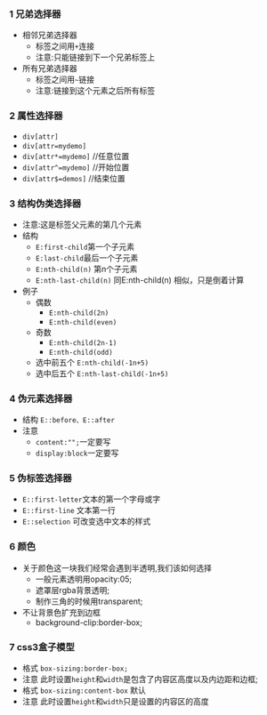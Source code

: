 ### 1 兄弟选择器
+ 相邻兄弟选择器
    + 标签之间用`+`连接
    + 注意:只能链接到下一个兄弟标签上
+ 所有兄弟选择器
    + 标签之间用`~`链接
    + 注意:链接到这个元素之后所有标签
### 2 属性选择器
+ `div[attr]`
+ `div[attr=mydemo]`
+ `div[attr*=mydemo]`  //任意位置
+ `div[attr^=mydemo]`  //开始位置
+ `div[attr$=demos]`  //结束位置
### 3 结构伪类选择器
+ 注意:这是标签父元素的第几个元素
+ 结构
    + `E:first-child`第一个子元素
    + `E:last-child`最后一个子元素
    + `E:nth-child(n)` 第n个子元素
    + `E:nth-last-child(n)` 同E:nth-child(n) 相似，只是倒着计算
+ 例子
    + 偶数
        + `E:nth-child(2n)`
        + `E:nth-child(even)`
    + 奇数
        + `E:nth-child(2n-1)`
        + `E:nth-child(odd)`
    + 选中前五个 `E:nth-child(-1n+5)`
    + 选中后五个 `E:nth-last-child(-1n+5)`
### 4 伪元素选择器
+ 结构 `E::before、E::after`
+ 注意 
    + `content:"";`一定要写
    + `display:block`一定要写
### 5 伪标签选择器
+ `E::first-letter`文本的第一个字母或字
+ `E::first-line` 文本第一行
+ `E::selection` 可改变选中文本的样式
### 6 颜色
+ 关于颜色这一块我们经常会遇到半透明,我们该如何选择
    + 一般元素透明用opacity:05;
    + 遮罩层rgba背景透明;
    + 制作三角的时候用transparent;
+ 不让背景色扩充到边框
    + background-clip:border-box;
### 7 css3盒子模型
+ 格式 `box-sizing:border-box;`
+ 注意 此时设置`height`和`width`是包含了内容区高度以及内边距和边框;
+ 格式 `box-sizing:content-box` 默认
+ 注意 此时设置`height`和`width`只是设置的内容区的高度




